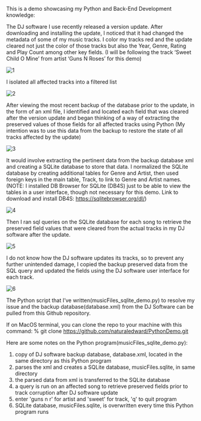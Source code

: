 This is a demo showcasing my Python and Back-End Development knowledge:



The DJ software I use recently released a version update. After downloading and installing the update, I noticed that it had changed the metadata of some of my music tracks. I color my tracks red and the update cleared not just the color of those tracks but also the Year, Genre, Rating and Play Count among other key fields. (I will be following the track ‘Sweet Child O Mine’ from artist ‘Guns N Roses’ for this demo)

![1](https://github.com/user-attachments/assets/d3a4f4e5-35d9-4104-bfcd-87bada495ea1)



I isolated all affected tracks into a filtered list

![2](https://github.com/user-attachments/assets/b4c845d5-26ec-4cc3-a526-3c53f32e47a9)



After viewing the most recent backup of the database prior to the update, in the form of an xml file, I identified and located each field that was cleared after the version update and began thinking of a way of extracting the preserved values of those fields for all affected tracks using Python (My intention was to use this data from the backup to restore the state of all tracks affected by the update)

![3](https://github.com/user-attachments/assets/3055574c-24d3-4e32-bced-a11a42148393)



It would involve extracting the pertinent data from the backup database xml and creating a SQLite database to store that data. I normalized the SQLite database by creating additional tables for Genre and Artist, then used foreign keys in the main table, Track, to link to Genre and Artist names. (NOTE: I installed DB Browser for SQLite (DB4S) just to be able to view the tables in a user interface, though not necessary for this demo. Link to download and install DB4S: https://sqlitebrowser.org/dl/)

![4](https://github.com/user-attachments/assets/df65f712-c308-45e9-8859-545957701ff5)



Then I ran sql queries on the SQLite database for each song to retrieve the preserved field values that were cleared from the actual tracks in my DJ software after the update.

![5](https://github.com/user-attachments/assets/5cb839b7-811e-4c3e-b8fa-5b49b44301c2)



I do not know how the DJ software updates its tracks, so to prevent any further unintended damage, I copied the backup preserved data from the SQL query and updated the fields using the DJ software user interface for each track.

![6](https://github.com/user-attachments/assets/1e7243be-ab23-46eb-b130-78c4a1768665)



The Python script that I’ve written(musicFiles_sqlite_demo.py) to resolve my issue and the backup database(database.xml) from the DJ Software can be pulled from this Github repository.

If on MacOS terminal, you can clone the repo to your machine with this command: % git clone https://github.com/naturaledward/PythonDemo.git

Here are some notes on the Python program(musicFiles_sqlite_demo.py):
1. copy of DJ software backup database, database.xml, located in the same directory as this Python program
2. parses the xml and creates a SQLite database, musicFiles.sqlite, in same directory
3. the parsed data from xml is transferred to the SQLite database
4. a query is run on an affected song to retrieve preserved fields prior to track corruption after DJ software update
5. enter 'guns n r' for artist and 'sweet' for track, 'q' to quit program
6. SQLite database, musicFiles.sqlite, is overwritten every time this Python program runs
